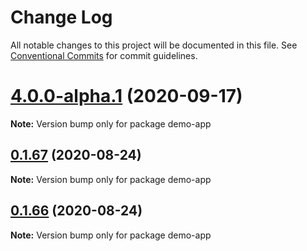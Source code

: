 # Change Log

All notable changes to this project will be documented in this file.
See [Conventional Commits](https://conventionalcommits.org) for commit guidelines.

# [4.0.0-alpha.1](https://github.com/dtassone/material-ui-x/compare/v0.1.67...v4.0.0-alpha.1) (2020-09-17)

**Note:** Version bump only for package demo-app





## [0.1.67](https://github.com/oliviertassinari/material-ui-x/compare/v0.1.66...v0.1.67) (2020-08-24)

**Note:** Version bump only for package demo-app





## [0.1.66](https://github.com/oliviertassinari/material-ui-x/compare/v0.1.65...v0.1.66) (2020-08-24)

**Note:** Version bump only for package demo-app

